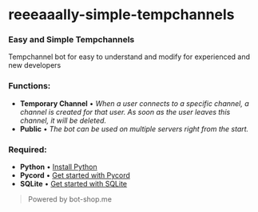 # reeeaaally-simple-tempchannels

### Easy and Simple Tempchannels
Tempchannel bot for easy to understand and modify for experienced and new developers

### Functions:
+ **Temporary Channel** • _When a user connects to a specific channel, a channel is created for that user. As soon as the user leaves this channel, it will be deleted._
+ **Public** • _The bot can be used on multiple servers right from the start._

### Required:
+ **Python** • [Install Python](https://python.org)
+ **Pycord** • [Get started with Pycord](https://guide.pycord.dev)
+ **SQLite** • [Get started with SQLite](https://www.sqlitetutorial.net)

> Powered by bot-shop.me
